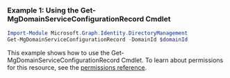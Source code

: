### Example 1: Using the Get-MgDomainServiceConfigurationRecord Cmdlet
```powershell
Import-Module Microsoft.Graph.Identity.DirectoryManagement
Get-MgDomainServiceConfigurationRecord -DomainId $domainId
```
This example shows how to use the Get-MgDomainServiceConfigurationRecord Cmdlet.
To learn about permissions for this resource, see the [permissions reference](/graph/permissions-reference).
